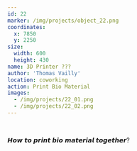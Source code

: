 ```yaml
---
id: 22
marker: /img/projects/object_22.png
coordinates:
  x: 7850
  y: 2250
size:
  width: 600
  height: 430
name: 3D Printer ???
author: 'Thomas Vailly'
location: coworking
action: Print Bio Material
images:
  - /img/projects/22_01.png
  - /img/projects/22_02.png
---
```


<br>

𝙃𝙤𝙬 𝙩𝙤 𝙥𝙧𝙞𝙣𝙩 𝙗𝙞𝙤 𝙢𝙖𝙩𝙚𝙧𝙞𝙖𝙡 𝙩𝙤𝙜𝙚𝙩𝙝𝙚𝙧?

<br>

<br>
